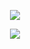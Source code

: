 <div align="center">

![](https://i.pinimg.com/736x/8a/b3/be/8ab3be2b04731e06c8e2990dc15286d7.jpg)

![](https://komarev.com/ghpvc/?username=bitethebullett&color=335f49&label=VIEWS&abbreviated=true) 


</div>

